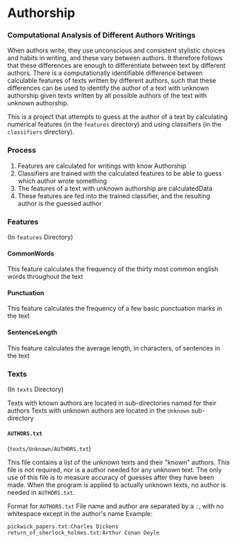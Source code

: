 # Authorship
### Computational Analysis of Different Authors Writings

When authors write, they use unconscious and consistent stylistic choices and habits in writing, and these vary between authors. It therefore follows that these differences are enough to differentiate between text by different authors. There is a computationally identifiable difference between calculable features of texts written by different authors, such that these differences can be used to identify the author of a text with unknown authorship given texts written by all possible authors of the text with unknown authorship.

This is a project that attempts to guess at the author of a text by calculating numerical features (in the `features` directory) and using classifiers (in the `classifiers` directory).

### Process

1. Features are calculated for writings with know Authorship
2. Classifiers are trained with the calculated features to be able to guess which author wrote something
3. The features of a text with unknown authorship are calculatedData
4. These features are fed into the trained classifier, and the resulting author is the guessed author

### Features
(In `features` Directory)

#### CommonWords
  This feature calculates the frequency of the thirty most common english words throughout the text

#### Punctuation
  This feature calculates the frequency of a few basic punctuation marks in the text

#### SentenceLength
  This feature calculates the average length, in characters, of sentences in the text

### Texts
(In `texts` Directory)

Texts with known authors are located in sub-directories named for their authors
Texts with unknown authors are located in the `Unknown` sub-directory

#### `AUTHORS.txt`
(`texts/Unknown/AUTHORS.txt`)

This file contains a list of the unknown texts and their "known" authors. This file is not required, nor is a author needed for any unknown text. The only use of this file is to measure accuracy of guesses after they have been made. When the program is applied to actually unknown texts, no author is needed in `AUTHORS.txt`.

Format for `AUTHORS.txt`
File name and author are separated by a `:`, with no whitespace except in the author's name
Example:

`pickwick_papers.txt:Charles Dickens
return_of_sherlock_holmes.txt:Arthur Conan Doyle`
